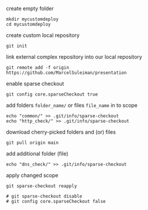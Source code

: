 create empty folder
```
mkdir mycustomdeploy
cd mycustomdeploy
```

create custom local repository
```
git init
```

link external complex repository into our local repository
```
git remote add -f origin https://github.com/MarcelSuleiman/presentation
```

enable sparse checkout
```
git config core.sparseCheckout true
```

add folders `folder_name/` or files `file_name` in to scope
```
echo "common/" >> .git/info/sparse-checkout
echo "http_check/" >> .git/info/sparse-checkout
```

download cherry-picked folders and (or) files
```
git pull origin main
```

add additional folder (file)
```
echo "dns_check/" >> .git/info/sparse-checkout
```

apply changed scope
```
git sparse-checkout reapply
```

```
# git sparse-checkout disable
# git config core.sparseCheckout false
```
